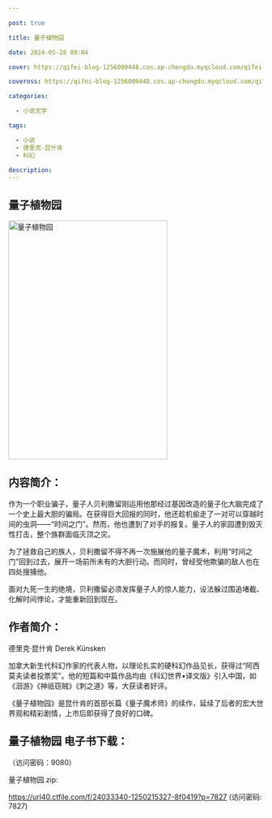 ```yaml
---

post: true

title: 量子植物园

date: 2024-05-28 09:04

cover: https://qifei-blog-1256009448.cos.ap-chengdu.myqcloud.com/qifei-blog/6608120a9f345e8d03c88330.jpg

coveross: https://qifei-blog-1256009448.cos.ap-chengdu.myqcloud.com/qifei-blog/6608120a9f345e8d03c88330.jpg

categories:

  - 小说文学

tags:

  - 小说
  - 德里克·昆什肯
  - 科幻

description:
---
```


## 量子植物园
<img alt="量子植物园 " class="aligncenter loaded" data-was-processed="true" decoding="async" fetchpriority="high" height="471" src="https://qifei-blog-1256009448.cos.ap-chengdu.myqcloud.com/qifei-blog/6608120a9f345e8d03c88330.jpg" style="cursor: zoom-in;" width="314"/>

## 内容简介：

作为一个职业骗子，量子人贝利撒留刚运用他那经过基因改造的量子化大脑完成了一个史上最大胆的骗局。在获得巨大回报的同时，他还趁机偷走了一对可以穿越时间的虫洞——“时间之门”。然而，他也遭到了对手的报复。量子人的家园遭到毁灭性打击，整个族群面临灭顶之灾。

为了拯救自己的族人，贝利撒留不得不再一次施展他的量子魔术，利用“时间之门”回到过去，展开一场前所未有的大胆行动。而同时，曾经受他欺骗的敌人也在四处搜捕他。

面对九死一生的绝境，贝利撒留必须发挥量子人的惊人能力，设法躲过围追堵截、化解时间悖论，才能重新回到现在。

## 作者简介：

德里克·昆什肯 Derek Künsken

加拿大新生代科幻作家的代表人物，以理论扎实的硬科幻作品见长，获得过“阿西莫夫读者投票奖”。他的短篇和中篇作品均由《科幻世界•译文版》引入中国，如《洄游》《神祇窃贼》《刺之道》等，大获读者好评。

《量子植物园》是昆什肯的首部长篇《量子魔术师》的续作，延续了后者的宏大世界观和精彩剧情，上市后即获得了良好的口碑。

## 量子植物园 电子书下载：

 （访问密码：9080）

量子植物园.zip: 

https://url40.ctfile.com/f/24033340-1250215327-8f0419?p=7827 (访问密码: 7827)
